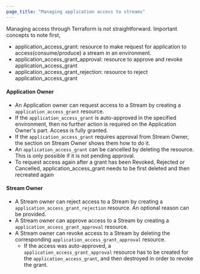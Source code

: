```yaml
---
page_title: "Managing application access to streams"
---
```


Managing access through Terraform is not straightforward.
Important concepts to note first,
- application_access_grant: resource to make request for application to access(consume/produce) a stream in an environment.
- application_access_grant_approval: resource to approve and revoke application_access_grant
- application_access_grant_rejection: resource to reject application_access_grant


#### Application Owner
- An Application owner can request access to a Stream by creating a `application_access_grant` resource.
- If the `application_access_grant` is auto-approved in the specified environment, then no further action is required on the Application Owner's part. Access is fully granted.
- If the `application_access_grant` requires approval from Stream Owner, the section on Stream Owner shows them how to do it.
- An `application_access_grant` can be cancelled by deleting the resource. This is only possible if it is not pending approval.
- To request access again after a grant has been Revoked, Rejected or Cancelled, application_access_grant needs to be first deleted and then recreated again

#### Stream Owner
- A Stream owner can reject access to a Stream by creating a `application_access_grant_rejection` resource. An optional reason can be provided.
- A Stream owner can approve access to a Stream by creating a `application_access_grant_approval` resource. 
- A Stream owner can revoke access to a Stream by deleting the corresponding `application_access_grant_approval` resource.
  - If the access was auto-approved, a `application_access_grant_approval` resource has to be created for the `application_access_grant`, and then destroyed in order to revoke the grant.
